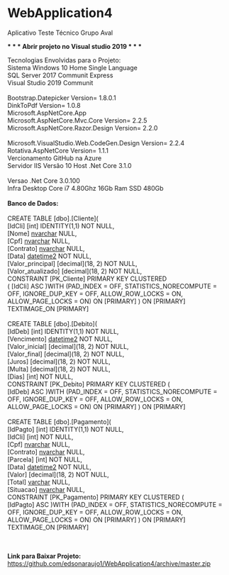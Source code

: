 # WebApplication4
Aplicativo Teste Técnico Grupo Aval

<b> * * * Abrir projeto no  Visual studio 2019 * * * </b>

Tecnologias Envolvidas para o Projeto:<br>
Sistema Windows 10 Home Single Language<br> 
SQL Server 2017 Communit Express<br> 
Visual Studio 2019 Communit<br>  
Bootstrap.Datepicker  Version= 1.8.0.1<br> 
DinkToPdf  Version= 1.0.8<br> 
Microsoft.AspNetCore.App<br> 
Microsoft.AspNetCore.Mvc.Core Version= 2.2.5<br> 
Microsoft.AspNetCore.Razor.Design Version= 2.2.0<br>  
Microsoft.VisualStudio.Web.CodeGen.Design Version= 2.2.4<br> 
Rotativa.AspNetCore Version= 1.1.1<br> 
Vercionamento GitHub na Azure<br> 
Servidor IIS Versão 10 Host .Net Core 3.1.0<br>  
Versao .Net Core 3.0.100<br> 
Infra Desktop Core i7 4.80Ghz 16Gb Ram SSD 480Gb<br> 
<br> 
<b>Banco de Dados:</b><br><br> 
CREATE TABLE [dbo].[Cliente](<br>
[IdCli] [int] IDENTITY(1,1) NOT NULL, <br>
[Nome] [nvarchar](max) NULL,<br>
[Cpf] [nvarchar](max) NULL,<br>
[Contrato] [nvarchar](max) NULL,<br>
[Data] [datetime2](7) NOT NULL, <br>
[Valor_principal] [decimal](18, 2) NOT NULL, <br>
[Valor_atualizado] [decimal](18, 2) NOT NULL, <br>
CONSTRAINT [PK_Cliente] PRIMARY KEY CLUSTERED <br>
(  [IdCli] ASC )WITH (PAD_INDEX = OFF, STATISTICS_NORECOMPUTE = OFF, IGNORE_DUP_KEY = OFF, ALLOW_ROW_LOCKS = ON, ALLOW_PAGE_LOCKS = ON) ON [PRIMARY] ) ON [PRIMARY] TEXTIMAGE_ON [PRIMARY] 
<br>
<br>
CREATE TABLE [dbo].[Debito]( <br>
[IdDeb] [int] IDENTITY(1,1) NOT NULL,<br>
[Vencimento] [datetime2](7) NOT NULL,<br>
[Valor_inicial] [decimal](18, 2) NOT NULL,<br>
[Valor_final] [decimal](18, 2) NOT NULL,<br>
[Juros] [decimal](18, 2) NOT NULL,<br>
[Multa] [decimal](18, 2) NOT NULL,<br>
[Dias] [int] NOT NULL,<br>
CONSTRAINT [PK_Debito] PRIMARY KEY CLUSTERED  (<br>
[IdDeb] ASC )WITH (PAD_INDEX = OFF, STATISTICS_NORECOMPUTE = OFF, IGNORE_DUP_KEY = OFF, ALLOW_ROW_LOCKS = ON, ALLOW_PAGE_LOCKS = ON) ON [PRIMARY] ) ON [PRIMARY] 
<br>
<br>
CREATE TABLE [dbo].[Pagamento](<br>
[IdPagto] [int] IDENTITY(1,1) NOT NULL,<br>
[IdCli] [int] NOT NULL,<br>
[Cpf] [nvarchar](max) NULL,<br>
[Contrato] [nvarchar](max) NULL,<br>
[Parcela] [int] NOT NULL,<br>
[Data] [datetime2](7) NOT NULL,<br>
[Valor] [decimal](18, 2) NOT NULL,<br>
[Total] [varchar](50) NULL,<br>
[Situacao] [nvarchar](max) NULL,<br>
CONSTRAINT [PK_Pagamento] PRIMARY KEY CLUSTERED  (<br>
[IdPagto] ASC )WITH (PAD_INDEX = OFF, STATISTICS_NORECOMPUTE = OFF, IGNORE_DUP_KEY = OFF, ALLOW_ROW_LOCKS = ON, ALLOW_PAGE_LOCKS = ON) ON [PRIMARY] ) ON [PRIMARY] TEXTIMAGE_ON [PRIMARY] 
<br> 
<br>
<br>

<b>Link para Baixar Projeto: </b> https://github.com/edsonaraujo1/WebApplication4/archive/master.zip 
